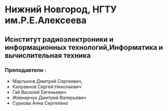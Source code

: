 # Нижний Новгород, НГТУ им.Р.Е.Алексеева
## Иснститут радиоэлектроники и информационных технологий,Информатика и вычислительная техника
### Преподавтели :
* Мартынов Дмитрий Сергеевич,
* Каправнов Сергей Николаевич
* Гай Василий Евгеньевич
* Жевнерчук Дмитрий Валерьевич
* Суркова Анна Сергеевна
